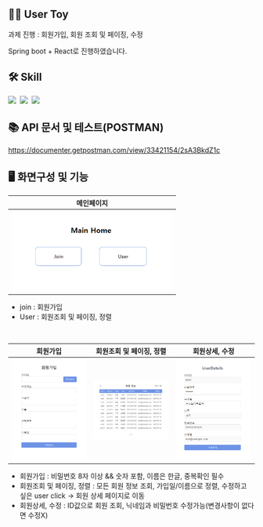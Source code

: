 ## 👋🏻 User Toy
과제 진행 : 회원가입, 회원 조회 및 페이징, 수정

Spring boot + React로 진행하였습니다.

## 🛠 Skill
<img src="https://img.shields.io/badge/Spring Boot-6DB33F?style=for-the-badge&logo=SpringBoot&logoColor=white">&nbsp;
<img src="https://img.shields.io/badge/React-61DAFB?style=for-the-badge&logo=React&logoColor=white">&nbsp;
<img src="https://img.shields.io/badge/MySQL-4479A1?style=for-the-badge&logo=MySQL&logoColor=white">

## 📚 API 문서 및 테스트(POSTMAN)
https://documenter.getpostman.com/view/33421154/2sA3BkdZ1c

## 🖥️ 화면구성 및 기능
<table>
  <thead>
    <tr>
      <th style="text-align: center;">메인페이지</th>
    </tr>
  </thead>
  <tbody>
    <tr>
      <td align="center">
        <a href="imges/signup.png" target="_blank">
          <img width="329" src="imges/main.png" style="max-width: 100%;">
        </a>  
      </td>
    </tr>
  </tbody>
</table>

- join : 회원가입
- User : 회원조회 및 페이징, 정렬

<br/>
<table>
  <thead>
    <tr>
      <th style="text-align: center;">회원가입</th>
      <th style="text-align: center;">회원조회 및 페이징, 정렬</th>
      <th style="text-align: center;">회원상세, 수정</th>
    </tr>
  </thead>
  <tbody>
    <tr>
      <td align="center">
        <a href="imges/join.png" target="_blank">
          <img width="329" src="imges/join.png" style="max-width: 100%;">
        </a>
      </td>
      <td align="center">
        <a href="imges/userSelect.png" target="_blank">
          <img width="329" src="imges/userSelect.png" style="max-width: 100%;">
          </a>
      </td>
      <td align="center">
        <a href="imges/userDetail.png" target="_blank">
        <img width="329" src="imges/userDetail.png" 
        style="max-width: 100%;"></a>
      </td>
    </tr>
  </tbody>
</table>

- 회원가입 : 비밀번호 8자 이상 && 숫자 포함, 이름은 한글, 중복확인 필수
- 회원조회 및 페이징, 정렬 : 모든 회원 정보 조회, 가입일/이름으로 정렬, 수정하고 싶은 user click -> 회원 상세 페이지로 이동
- 회원상세, 수정 : ID값으로 회원 조회, 닉네임과 비밀번호 수정가능(변경사항이 없다면 수정X)

